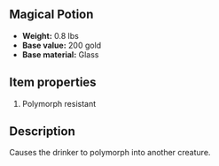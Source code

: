 ## Magical Potion
- **Weight:** 0.8 lbs
- **Base value:** 200 gold
- **Base material:** Glass
## Item properties
1. Polymorph resistant
## Description
Causes the drinker to polymorph into another creature.
